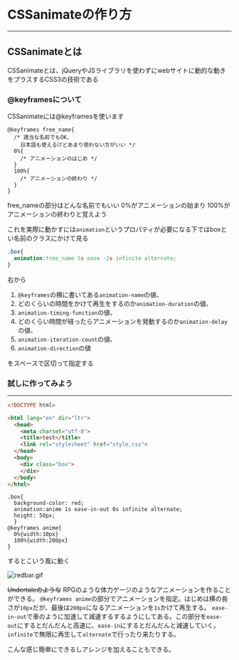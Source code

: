 
# CSSanimateの作り方
---

## CSSanimateとは
CSSanimateとは、jQueryやJSライブラリを使わずにwebサイトに動的な動きをプラスするCSS3の技術である

### @keyframesについて
CSSanimateには@keyframesを使います

```
@keyframes free_name{
  /* 適当な名前でもOK、
    日本語も使えるけどあまり使わない方がいい */
  0%{
    /* アニメーションのはじめ */
  }
  100%{
    /* アニメーションの終わり */
  }
}
```

free_nameの部分はどんな名前でもいい
0%がアニメーションの始まり
100%がアニメーションの終わりと覚えよう

これを実際に動かすには`animation`というプロパティが必要になる下ではboxとい名前のクラスにかけて見る
```css
.box{
  animation:free_name 5s ease -2s infinite alternate;
}
```
右から

1. `@keyframes`の横に書いてある`animation-name`の値、
1. どのくらいの時間をかけて再生をするのか`animation-duration`の値、
1. `animation-timing-function`の値、
1. どのくらい時間が経ったらアニメーションを発動するのか`animation-delay`の値、
1. `animation-iteration-count`の値、
1. `animation-direction`の値

をスペースで区切って指定する


### 試しに作ってみよう
---

```html
<!DOCTYPE html>

<html lang="en" dir="ltr">
  <head>
    <meta charset="utf-8">
    <title>test</title>
    <link rel="stylesheet" href="style.css">
  </head>
  <body>
    <div class="box">
    </div>
  </body>
</html>

```

```
.box{
  background-color: red;
  animation:anime 1s ease-in-out 0s infinite alternate;
  height: 50px;
  }
@keyframes anime{
  0%{width:10px}
  100%{width:200px}
}
```
するとこいう風に動く

![redbar.gif](https://media.giphy.com/media/U81MQUag3WJta5PXlK/giphy.gif)

~~Undertaleのような~~ RPGのような体力ゲージのようなアニメーションを作ることができる。
`@keyframes anime`の部分でアニメーションを指定。はじめは横の長さが`10px`だが、最後は`200px`になるアニメーションを`1s`かけて再生する。
`ease-in-out`で車のように加速して減速するするようにしてある。この部分を`ease-out`にするとだんだんと高速に、`ease-in`にするとだんだんと減速していく。
`infinite`で無限に再生して`alternate`で行ったり来たりする。

こんな感じ簡単にできるしアレンジを加えることもできる。

